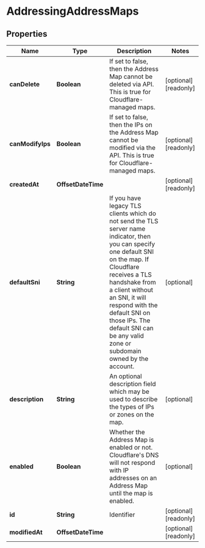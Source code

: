 

# AddressingAddressMaps


## Properties

| Name | Type | Description | Notes |
|------------ | ------------- | ------------- | -------------|
|**canDelete** | **Boolean** | If set to false, then the Address Map cannot be deleted via API. This is true for Cloudflare-managed maps. |  [optional] [readonly] |
|**canModifyIps** | **Boolean** | If set to false, then the IPs on the Address Map cannot be modified via the API. This is true for Cloudflare-managed maps. |  [optional] [readonly] |
|**createdAt** | **OffsetDateTime** |  |  [optional] [readonly] |
|**defaultSni** | **String** | If you have legacy TLS clients which do not send the TLS server name indicator, then you can specify one default SNI on the map. If Cloudflare receives a TLS handshake from a client without an SNI, it will respond with the default SNI on those IPs. The default SNI can be any valid zone or subdomain owned by the account. |  [optional] |
|**description** | **String** | An optional description field which may be used to describe the types of IPs or zones on the map. |  [optional] |
|**enabled** | **Boolean** | Whether the Address Map is enabled or not. Cloudflare&#39;s DNS will not respond with IP addresses on an Address Map until the map is enabled. |  [optional] |
|**id** | **String** | Identifier |  [optional] [readonly] |
|**modifiedAt** | **OffsetDateTime** |  |  [optional] [readonly] |



